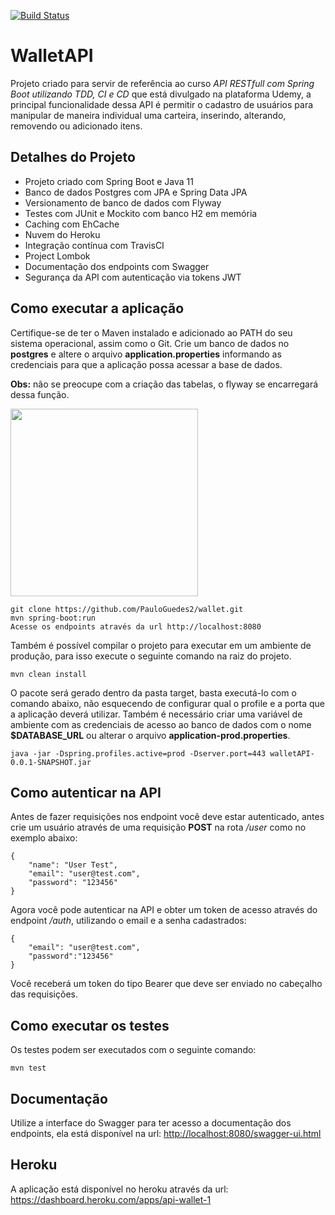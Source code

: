 [![Build Status](https://travis-ci.org/PauloGuedes2/wallet.svg?branch=master&status=passed)](https://travis-ci.org/github/PauloGuedes2/wallet)

# WalletAPI 
Projeto criado para servir de referência ao curso _API RESTfull com Spring Boot utilizando TDD, CI e CD_ que está divulgado na plataforma Udemy, a principal funcionalidade dessa API é permitir o cadastro de usuários para manipular de maneira individual uma carteira, inserindo, alterando, removendo ou adicionado itens.

## Detalhes do Projeto

-   Projeto criado com Spring Boot e Java 11
-   Banco de dados Postgres com JPA e Spring Data JPA
-   Versionamento de banco de dados com Flyway
-   Testes com JUnit e Mockito com banco H2 em memória
-   Caching com EhCache
-   Nuvem do Heroku
-   Integração contínua com TravisCI
-   Project Lombok
-   Documentação dos endpoints com Swagger
-   Segurança da API com autenticação via tokens JWT

## Como executar a aplicação

Certifique-se de ter o Maven instalado e adicionado ao PATH do seu sistema operacional, assim como o Git. Crie um banco de dados no **postgres** e altere o arquivo **application.properties** informando as credenciais para que a aplicação possa acessar a base de dados.

**Obs:** não se preocupe com a criação das tabelas, o flyway se encarregará dessa função.

<img src="https://media.giphy.com/media/KfwyWfTwMu1FG0XhO8/giphy.gif" width="300" height="300" />

```
git clone https://github.com/PauloGuedes2/wallet.git
mvn spring-boot:run
Acesse os endpoints através da url http://localhost:8080
```
Também é possível compilar o projeto para executar em um ambiente de produção, para isso execute o seguinte comando na raiz do projeto.

```
mvn clean install
```
O pacote será gerado dentro da pasta target, basta executá-lo com o comando abaixo, não esquecendo de configurar qual o profile e a porta que a aplicação deverá utilizar. Também é necessário criar uma variável de ambiente com as credenciais de acesso ao banco de dados com o nome **$DATABASE_URL** ou alterar o arquivo **application-prod.properties**.

```
java -jar -Dspring.profiles.active=prod -Dserver.port=443 walletAPI-0.0.1-SNAPSHOT.jar
```

## Como autenticar na API
Antes de fazer requisições nos endpoint você deve estar autenticado, antes crie um usuário através de uma requisição **POST** na rota  _/user_  como no exemplo abaixo:

```
{
	"name": "User Test",
	"email": "user@test.com",
	"password": "123456"
}

```

Agora você pode autenticar na API e obter um token de acesso através do endpoint  _/auth_, utilizando o email e a senha cadastrados:

```
{
	"email": "user@test.com",
	"password":"123456"
}

```

Você receberá um token do tipo Bearer que deve ser enviado no cabeçalho das requisições.

## Como executar os testes

Os testes podem ser executados com o seguinte comando:

```
mvn test
```

## Documentação

Utilize a interface do Swagger para ter acesso a documentação dos endpoints, ela está disponível na url: [http://localhost:8080/swagger-ui.html](http://localhost:8080/swagger-ui.html)

## Heroku
A aplicação está disponível no heroku através da url: https://dashboard.heroku.com/apps/api-wallet-1
